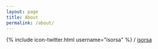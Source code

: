 ```yaml
---
layout: page
title: About
permalink: /about/
---
```


{% include icon-twitter.html username="isorsa" %} /
[isorsa](http://isorsa.com)
